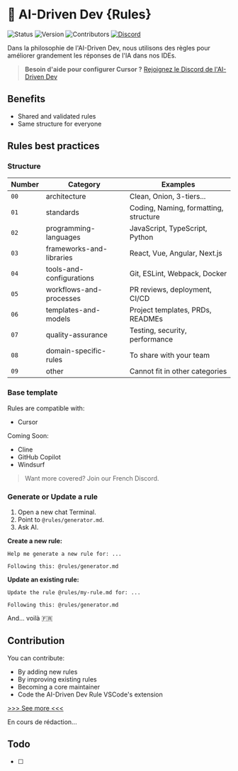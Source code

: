 # 📐 AI-Driven Dev {Rules}

![Status](https://img.shields.io/badge/status-active-brightgreen)
![Version](https://img.shields.io/badge/version-0.0.2-blue)
![Contributors](https://img.shields.io/badge/contributors-welcome-orange)
[![Discord](https://img.shields.io/discord/1173363373115723796?color=7289da&label=discord&logo=discord&logoColor=white)](https://discord.gg/invite/ai-driven-dev)

Dans la philosophie de l'AI-Driven Dev, nous utilisons des règles pour améliorer grandement les réponses de l'IA dans nos IDEs.

>
> **Besoin d'aide pour configurer Cursor ?** [Rejoignez le Discord de l'AI-Driven Dev](https://discord.gg/invite/ai-driven-dev)
>

## Benefits

- Shared and validated rules
- Same structure for everyone

## Rules best practices

### Structure

| Number     | Category                 | Examples                         |
| --------- | ------------------------ | -------------------------------- |
| `00` | architecture | Clean, Onion, 3-tiers... |
| `01` | standards | Coding, Naming, formatting, structure    |
| `02` | programming-languages | JavaScript, TypeScript, Python   |
| `03` | frameworks-and-libraries | React, Vue, Angular, Next.js     |
| `04` | tools-and-configurations | Git, ESLint, Webpack, Docker     |
| `05` | workflows-and-processes | PR reviews, deployment, CI/CD    |
| `06` | templates-and-models | Project templates, PRDs, READMEs |
| `07` | quality-assurance | Testing, security, performance   |
| `08` | domain-specific-rules | To share with your team  |
| `09` | other | Cannot fit in other categories                |

### Base template

Rules are compatible with:

- Cursor

Coming Soon:

- Cline
- GitHub Copilot
- Windsurf

> Want more covered? Join our French Discord.

### Generate or Update a rule

1. Open a new chat Terminal.
2. Point to `@rules/generator.md`.
3. Ask AI.

**Create a new rule:**

```text
Help me generate a new rule for: ...

Following this: @rules/generator.md
```

**Update an existing rule:**

```text
Update the rule @rules/my-rule.md for: ...

Following this: @rules/generator.md
```

And... voilà 🇫🇷

## Contribution

You can contribute:

- By adding new rules
- By improving existing rules
- Becoming a core maintainer
- Code the AI-Driven Dev Rule VSCode's extension

[>>> See more <<<](./CONTRIBUTING.md)

En cours de rédaction...

## Todo

- [ ]
